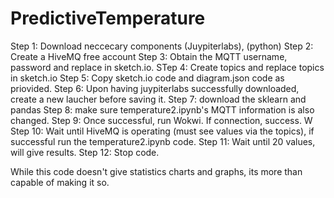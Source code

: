 # PredictiveTemperature
Step 1: Download neccecary components (Juypiterlabs), (python)
Step 2: Create a HiveMQ free account
Step 3: Obtain the MQTT username, password and replace in sketch.io. 
STep 4: Create topics and replace topics in sketch.io
Step 5: Copy sketch.io code and diagram.json code as priovided. 
Step 6: Upon having juypiterlabs successfully downloaded, create a new laucher before saving it. 
Step 7: download the sklearn and pandas
Step 8: make sure temperature2.ipynb's MQTT information is also changed. 
Step 9: Once successful, run Wokwi. If connection, success. W
Step 10: Wait until HiveMQ is operating (must see values via the topics), if successful run the temperature2.ipynb code. 
Step 11: Wait until 20 values, will give results. 
Step 12: Stop code. 

While this code doesn't give statistics charts and graphs, its more than capable of making it so. 

